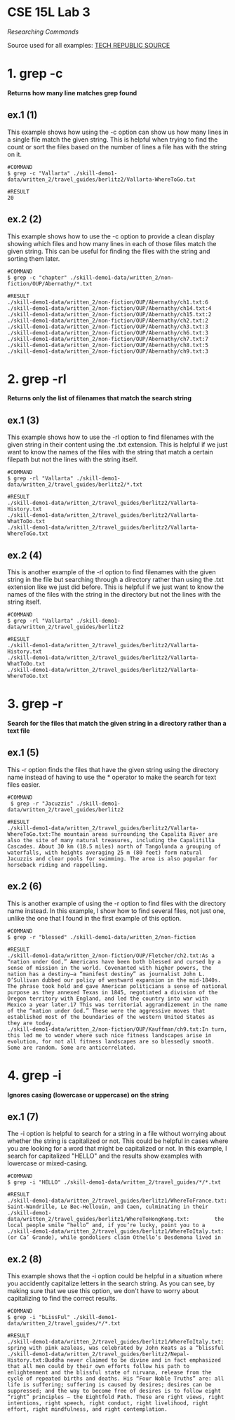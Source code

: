 # CSE 15L Lab 3

*Researching Commands*

Source used for all examples: [TECH REPUBLIC SOURCE](https://www.techrepublic.com/article/10-ways-to-use-grep-to-search-files-in-linux/)

# 1. grep -c
**Returns how many line matches grep found**

## ex.1 (1)
This example shows how using the -c option can show us how many lines in a single file match the given string. This is helpful when trying to find the count or sort the files based on the number of lines a file has with the string on it. 
```
#COMMAND
$ grep -c "Vallarta" ./skill-demo1-data/written_2/travel_guides/berlitz2/Vallarta-WhereToGo.txt

#RESULT
20
```

## ex.2 (2)
This example shows how to use the -c option to provide a clean display showing which files and how many lines in each of those files match the given string. This can be useful for finding the files with the string and sorting them later. 
```
#COMMAND
$ grep -c "chapter" ./skill-demo1-data/written_2/non-fiction/OUP/Abernathy/*.txt

#RESULT
./skill-demo1-data/written_2/non-fiction/OUP/Abernathy/ch1.txt:6
./skill-demo1-data/written_2/non-fiction/OUP/Abernathy/ch14.txt:4
./skill-demo1-data/written_2/non-fiction/OUP/Abernathy/ch15.txt:2
./skill-demo1-data/written_2/non-fiction/OUP/Abernathy/ch2.txt:2
./skill-demo1-data/written_2/non-fiction/OUP/Abernathy/ch3.txt:3
./skill-demo1-data/written_2/non-fiction/OUP/Abernathy/ch6.txt:3
./skill-demo1-data/written_2/non-fiction/OUP/Abernathy/ch7.txt:7
./skill-demo1-data/written_2/non-fiction/OUP/Abernathy/ch8.txt:5
./skill-demo1-data/written_2/non-fiction/OUP/Abernathy/ch9.txt:3
```

# 2. grep -rl
**Returns only the list of filenames that match the search string**

## ex.1 (3)
This example shows how to use the -rl option to find filenames with the given string in their content using the .txt extension. This is helpful if we just want to know the names of the files with the string that match a certain filepath but not the lines with the string itself. 
```
#COMMAND
$ grep -rl "Vallarta" ./skill-demo1-data/written_2/travel_guides/berlitz2/*.txt  

#RESULT
./skill-demo1-data/written_2/travel_guides/berlitz2/Vallarta-History.txt
./skill-demo1-data/written_2/travel_guides/berlitz2/Vallarta-WhatToDo.txt
./skill-demo1-data/written_2/travel_guides/berlitz2/Vallarta-WhereToGo.txt
```

## ex.2 (4)
This is another example of the -rl option to find filenames with the given string in the file but searching through a directory rather than using the .txt extension like we just did before. This is helpful if we just want to know the names of the files with the string in the directory but not the lines with the string itself. 
```
#COMMAND
$ grep -rl "Vallarta" ./skill-demo1-data/written_2/travel_guides/berlitz2        

#RESULT
./skill-demo1-data/written_2/travel_guides/berlitz2/Vallarta-History.txt
./skill-demo1-data/written_2/travel_guides/berlitz2/Vallarta-WhatToDo.txt
./skill-demo1-data/written_2/travel_guides/berlitz2/Vallarta-WhereToGo.txt
```

# 3. grep -r
**Search for the files that match the given string in a directory rather than a text file**

## ex.1 (5)
This -r option finds the files that have the given string using the directory name instead of having to use the * operator to make the search for text files easier. 
```
#COMMAND
 $ grep -r "Jacuzzis" ./skill-demo1-data/written_2/travel_guides/berlitz2

#RESULT
./skill-demo1-data/written_2/travel_guides/berlitz2/Vallarta-WhereToGo.txt:The mountain areas surrounding the Capalita River are also the site of many natural treasures, including the Capalitilla Cascades. About 30 km (18.5 miles) north of Tangolunda a grouping of waterfalls, with heights averaging 25 m (80 feet) form natural Jacuzzis and clear pools for swimming. The area is also popular for horseback riding and rappelling.
```

## ex.2 (6)
This is another example of using the -r option to find files with the directory name instead. In this example, I show how to find several files, not just one, unlike the one that I found in the first example of this option. 
```
#COMMAND
$ grep -r "blessed" ./skill-demo1-data/written_2/non-fiction

#RESULT
./skill-demo1-data/written_2/non-fiction/OUP/Fletcher/ch2.txt:As a “nation under God,” Americans have been both blessed and cursed by a sense of mission in the world. Covenanted with higher powers, the nation has a destiny—a “manifest destiny” as journalist John L. O’Sullivan dubbed our policy of westward expansion in the mid-1840s. The phrase took hold and gave American politicians a sense of national purpose as they annexed Texas in 1845, negotiated a division of the Oregon territory with England, and led the country into war with Mexico a year later.17 This was territorial aggrandizement in the name of the “nation under God.” These were the aggressive moves that established most of the boundaries of the western United States as they are today.
./skill-demo1-data/written_2/non-fiction/OUP/Kauffman/ch9.txt:In turn, this led me to wonder where such nice fitness landscapes arise in evolution, for not all fitness landscapes are so blessedly smooth. Some are random. Some are anticorrelated.
```


# 4. grep -i
**Ignores casing (lowercase or uppercase) on the string**

## ex.1 (7)
The -i option is helpful to search for a string in a file without worrying about whether the string is capitalized or not. This could be helpful in cases where you are looking for a word that might be capitalized or not. In this example, I search for capitalized "HELLO" and the results show examples with lowercase or mixed-casing. 
```
#COMMAND
$ grep -i "HELLO" ./skill-demo1-data/written_2/travel_guides/*/*.txt

#RESULT
./skill-demo1-data/written_2/travel_guides/berlitz1/WhereToFrance.txt:        Saint-Wandrille, Le Bec-Hellouin, and Caen, culminating in their
./skill-demo1-data/written_2/travel_guides/berlitz1/WhereToHongKong.txt:        the local people smile “hello” and, if you’re lucky, point you to a
./skill-demo1-data/written_2/travel_guides/berlitz1/WhereToItaly.txt:        (or Ca’ Grande), while gondoliers claim Othello’s Desdemona lived in
```

## ex.2 (8)
This example shows that the -i option could be helpful in a situation where you accidently capitalize letters in the search string. As you can see, by making sure that we use this option, we don't have to worry about capitalizing to find the correct results. 
```
#COMMAND
$ grep -i "bLissFul" ./skill-demo1-data/written_2/travel_guides/*/*.txt

#RESULT
./skill-demo1-data/written_2/travel_guides/berlitz1/WhereToItaly.txt:        spring with pink azaleas, was celebrated by John Keats as a “blissful
./skill-demo1-data/written_2/travel_guides/berlitz2/Nepal-History.txt:Buddha never claimed to be divine and in fact emphasized that all men could by their own efforts follow his path to enlightenment and the blissful state of nirvana, release from the cycle of repeated births and deaths. His “Four Noble Truths” are: all life is suffering; suffering is caused by desires; desires can be suppressed; and the way to become free of desires is to follow eight “right” principles — the Eightfold Path. These are right views, right intentions, right speech, right conduct, right livelihood, right effort, right mindfulness, and right contemplation.
```
